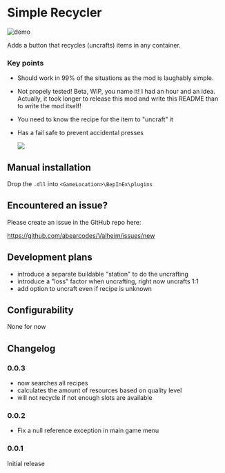 ﻿
# Simple Recycler

![demo](https://i.imgur.com/91ILtUh.png)

Adds a button that recycles (uncrafts) items in any container. 

### Key points

- Should work in 99% of the situations as the mod is laughably simple.
- Not propely tested! Beta, WIP, you name it! I had an hour and an idea. Actually, it took longer to release this mod and write this README than to write the mod itself! 
- You need to know the recipe for the item to "uncraft" it
- Has a fail safe to prevent accidental presses
  
    ![](https://i.imgur.com/iAbLzvN.png)

## Manual installation

Drop the `.dll` into `<GameLocation>\BepInEx\plugins`

## Encountered an issue?

Please create an issue in the GitHub repo here:

https://github.com/abearcodes/Valheim/issues/new

## Development plans

- introduce a separate buildable "station" to do the uncrafting
- introduce a "loss" factor when uncrafting, right now uncrafts 1:1
- add option to uncraft even if recipe is unknown

## Configurability

None for now


## Changelog

### 0.0.3

- now searches all recipes 
- calculates the amount of resources based on quality level
- will not recycle if not enough slots are available

### 0.0.2

- Fix a null reference exception in main game menu

### 0.0.1
 
Initial release